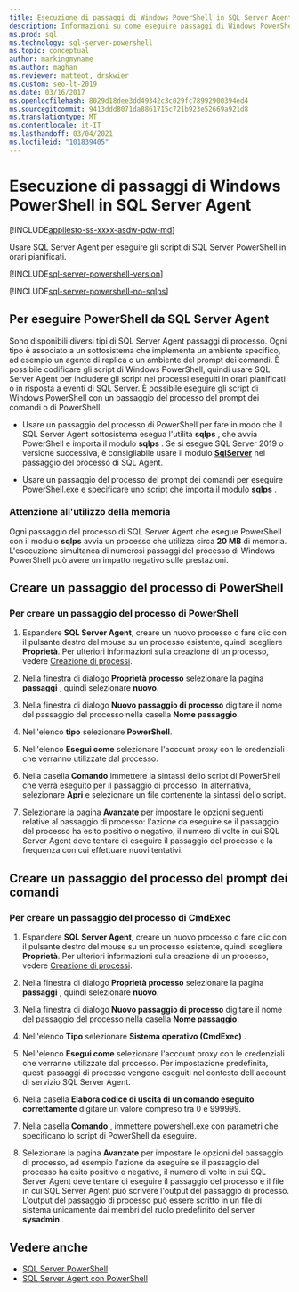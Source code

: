 ```yaml
---
title: Esecuzione di passaggi di Windows PowerShell in SQL Server Agent
description: Informazioni su come eseguire passaggi di Windows PowerShell in un processo di SQL Server Agent.
ms.prod: sql
ms.technology: sql-server-powershell
ms.topic: conceptual
author: markingmyname
ms.author: maghan
ms.reviewer: matteot, drskwier
ms.custom: seo-lt-2019
ms.date: 03/16/2017
ms.openlocfilehash: 8029d18dee3dd49342c3c029fc78992900394ed4
ms.sourcegitcommit: 9413ddd8071da8861715c721b923e52669a921d8
ms.translationtype: MT
ms.contentlocale: it-IT
ms.lasthandoff: 03/04/2021
ms.locfileid: "101839405"
---
```

# <a name="run-windows-powershell-steps-in-sql-server-agent"></a>Esecuzione di passaggi di Windows PowerShell in SQL Server Agent

[!INCLUDE[appliesto-ss-xxxx-asdw-pdw-md](../includes/appliesto-ss-xxxx-asdw-pdw-md.md)]

Usare SQL Server Agent per eseguire gli script di SQL Server PowerShell in orari pianificati.

[!INCLUDE[sql-server-powershell-version](../includes/sql-server-powershell-version.md)]

[!INCLUDE[sql-server-powershell-no-sqlps](../includes/sql-server-powershell-no-sqlps.md)]

## <a name="to-run-powershell-from-sql-server-agent"></a>Per eseguire PowerShell da SQL Server Agent

Sono disponibili diversi tipi di SQL Server Agent passaggi di processo. Ogni tipo è associato a un sottosistema che implementa un ambiente specifico, ad esempio un agente di replica o un ambiente del prompt dei comandi. È possibile codificare gli script di Windows PowerShell, quindi usare SQL Server Agent per includere gli script nei processi eseguiti in orari pianificati o in risposta a eventi di SQL Server. È possibile eseguire gli script di Windows PowerShell con un passaggio del processo del prompt dei comandi o di PowerShell.

- Usare un passaggio del processo di PowerShell per fare in modo che il SQL Server Agent sottosistema esegua l'utilità **sqlps** , che avvia PowerShell e importa il modulo **sqlps** . Se si esegue SQL Server 2019 o versione successiva, è consigliabile usare il modulo **[SqlServer](sql-server-powershell.md#sql-server-agent)** nel passaggio del processo di SQL Agent.

- Usare un passaggio del processo del prompt dei comandi per eseguire PowerShell.exe e specificare uno script che importa il modulo **sqlps** .

### <a name="caution-about-memory-consumption"></a><a name="LimitationsRestrictions"></a> Attenzione all'utilizzo della memoria

Ogni passaggio del processo di SQL Server Agent che esegue PowerShell con il modulo **sqlps** avvia un processo che utilizza circa **20 MB** di memoria. L'esecuzione simultanea di numerosi passaggi del processo di Windows PowerShell può avere un impatto negativo sulle prestazioni.

## <a name="create-a-powershell-job-step"></a><a name="PShellJob"></a> Creare un passaggio del processo di PowerShell

### <a name="to-create-a-powershell-job-step"></a>Per creare un passaggio del processo di PowerShell

1. Espandere **SQL Server Agent**, creare un nuovo processo o fare clic con il pulsante destro del mouse su un processo esistente, quindi scegliere **Proprietà**. Per ulteriori informazioni sulla creazione di un processo, vedere [Creazione di processi](../ssms/agent/create-jobs.md).

2. Nella finestra di dialogo **Proprietà processo** selezionare la pagina **passaggi** , quindi selezionare **nuovo**.

3. Nella finestra di dialogo **Nuovo passaggio di processo** digitare il nome del passaggio del processo nella casella **Nome passaggio**.

4. Nell'elenco **tipo** selezionare **PowerShell**.

5. Nell'elenco **Esegui come** selezionare l'account proxy con le credenziali che verranno utilizzate dal processo.

6. Nella casella **Comando** immettere la sintassi dello script di PowerShell che verrà eseguito per il passaggio di processo. In alternativa, selezionare **Apri** e selezionare un file contenente la sintassi dello script.

7. Selezionare la pagina **Avanzate** per impostare le opzioni seguenti relative al passaggio di processo: l'azione da eseguire se il passaggio del processo ha esito positivo o negativo, il numero di volte in cui SQL Server Agent deve tentare di eseguire il passaggio del processo e la frequenza con cui effettuare nuovi tentativi.

## <a name="create-a-command-prompt-job-step"></a><a name="CmdExecJob"></a> Creare un passaggio del processo del prompt dei comandi

### <a name="to-create-a-cmdexec-job-step"></a>Per creare un passaggio del processo di CmdExec

1. Espandere **SQL Server Agent**, creare un nuovo processo o fare clic con il pulsante destro del mouse su un processo esistente, quindi scegliere **Proprietà**. Per ulteriori informazioni sulla creazione di un processo, vedere [Creazione di processi](../ssms/agent/create-jobs.md).

2. Nella finestra di dialogo **Proprietà processo** selezionare la pagina **passaggi** , quindi selezionare **nuovo**.

3. Nella finestra di dialogo **Nuovo passaggio di processo** digitare il nome del passaggio del processo nella casella **Nome passaggio**.

4. Nell'elenco **Tipo** selezionare **Sistema operativo (CmdExec)** .

5. Nell'elenco **Esegui come** selezionare l'account proxy con le credenziali che verranno utilizzate dal processo. Per impostazione predefinita, questi passaggi di processo vengono eseguiti nel contesto dell'account di servizio SQL Server Agent.

6. Nella casella **Elabora codice di uscita di un comando eseguito correttamente** digitare un valore compreso tra 0 e 999999.

7. Nella casella **Comando** , immettere powershell.exe con parametri che specificano lo script di PowerShell da eseguire.

8. Selezionare la pagina **Avanzate** per impostare le opzioni del passaggio di processo, ad esempio l'azione da eseguire se il passaggio del processo ha esito positivo o negativo, il numero di volte in cui SQL Server Agent deve tentare di eseguire il passaggio del processo e il file in cui SQL Server Agent può scrivere l'output del passaggio di processo. L'output del passaggio di processo può essere scritto in un file di sistema unicamente dai membri del ruolo predefinito del server **sysadmin** .

## <a name="see-also"></a>Vedere anche

- [SQL Server PowerShell](sql-server-powershell.md)
- [SQL Server Agent con PowerShell](sql-server-powershell.md#sql-server-agent)